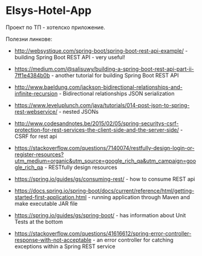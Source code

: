 # Elsys-Hotel-App
Проект по ТП - хотелско приложение.

Полезни линкове:

- http://websystique.com/spring-boot/spring-boot-rest-api-example/ - building Spring Boot REST API - very useful!

- https://medium.com/@salisuwy/building-a-spring-boot-rest-api-part-ii-7ff1e4384b0b - another tutorial for building Spring Boot REST API

- http://www.baeldung.com/jackson-bidirectional-relationships-and-infinite-recursion - Bidirectional relationships JSON serialization

- https://www.leveluplunch.com/java/tutorials/014-post-json-to-spring-rest-webservice/ - nested JSONs

- http://www.codesandnotes.be/2015/02/05/spring-securitys-csrf-protection-for-rest-services-the-client-side-and-the-server-side/ - CSRF for rest api

- https://stackoverflow.com/questions/7140074/restfully-design-login-or-register-resources?utm_medium=organic&utm_source=google_rich_qa&utm_campaign=google_rich_qa - RESTfully design resources

- https://spring.io/guides/gs/consuming-rest/ - how to consume REST api

- https://docs.spring.io/spring-boot/docs/current/reference/html/getting-started-first-application.html - running application through Maven and make executable JAR file

- https://spring.io/guides/gs/spring-boot/ - has information about Unit Tests at the bottom

- https://stackoverflow.com/questions/41616612/spring-error-controller-response-with-not-acceptable - an error controller for catching exceptions within a Spring REST service